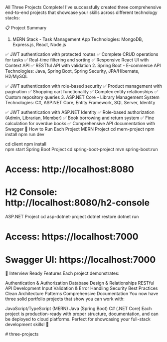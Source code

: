 All Three Projects Complete!
I've successfully created three comprehensive end-to-end projects that showcase your skills across different technology stacks:

📋 Project Summary
1. MERN Stack - Task Management App
Technologies: MongoDB, Express.js, React, Node.js

✅ JWT authentication with protected routes
✅ Complete CRUD operations for tasks
✅ Real-time filtering and sorting
✅ Responsive React UI with Context API
✅ RESTful API with validation
2. Spring Boot - E-commerce API
Technologies: Java, Spring Boot, Spring Security, JPA/Hibernate, H2/MySQL

✅ JWT authentication with role-based security
✅ Product management with pagination
✅ Shopping cart functionality
✅ Complex entity relationships
✅ Custom repository queries
3. ASP.NET Core - Library Management System
Technologies: C#, ASP.NET Core, Entity Framework, SQL Server, Identity

✅ JWT authentication with ASP.NET Identity
✅ Role-based authorization (Admin, Librarian, Member)
✅ Book borrowing and return system
✅ Fine calculation for overdue books
✅ Comprehensive API documentation with Swagger
🚀 How to Run Each Project
MERN Project
cd mern-project
npm install
npm run dev

cd client
npm install  
npm start
Spring Boot Project
cd spring-boot-project
mvn spring-boot:run
# Access: http://localhost:8080
# H2 Console: http://localhost:8080/h2-console
ASP.NET Project
cd asp-dotnet-project
dotnet restore
dotnet run
# Access: https://localhost:7000
# Swagger UI: https://localhost:7000
💼 Interview Ready Features
Each project demonstrates:

Authentication & Authorization
Database Design & Relationships
RESTful API Development
Input Validation & Error Handling
Security Best Practices
Clean Architecture Patterns
Comprehensive Documentation
You now have three solid portfolio projects that show you can work with:

JavaScript/TypeScript (MERN)
Java (Spring Boot)
C# (.NET Core)
Each project is production-ready with proper structure, documentation, and can be deployed to cloud platforms. Perfect for showcasing your full-stack development skills! 🎯

#   t h r e e - p r o j e c t s  
 